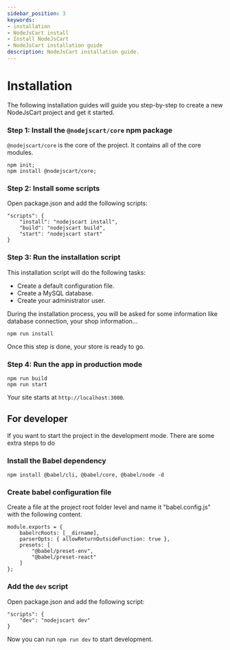 ```yaml
---
sidebar_position: 3
keywords:
- installation
- NodeJsCart install
- Install NodeJsCart
- NodeJsCart installation guide
description: NodeJsCart installation guide.
---
```


# Installation

The following installation guides will guide you step-by-step to create a new NodeJsCart project and get it started.

### Step 1: Install the `@nodejscart/core` npm package
`@nodejscart/core` is the core of the project. It contains all of the core modules.

```shell
npm init;
npm install @nodejscart/core;
```

### Step 2: Install some scripts

Open package.json and add the following scripts:


```shell
"scripts": {
    "install": "nodejscart install",
    "build": "nodejscart build",
    "start": "nodejscart start"
}
```
### Step 3: Run the installation script

This installation script will do the following tasks:
- Create a default configuration file.
- Create a MySQL database.
- Create your administrator user.

During the installation process, you will be asked for some information like database connection, your shop information...

```shell
npm run install
```

Once this step is done, your store is ready to go.

### Step 4: Run the app in production mode
```shell
npm run build
npm run start
```

Your site starts at `http://localhost:3000`.

## For developer

If you want to start the project in the development mode. There are some extra steps to do

### Install the Babel dependency

```shell
npm install @babel/cli, @babel/core, @babel/node -d
```
### Create babel configuration file

Create a file at the project root folder level and name it "babel.config.js" with the following content. 

```shell
module.exports = {
    babelrcRoots: [__dirname],
    parserOpts: { allowReturnOutsideFunction: true },
    presets: [
        "@babel/preset-env",
        "@babel/preset-react"
    ]
};
```

### Add the `dev` script

Open package.json and add the following script:

```shell
"scripts": {
    "dev": "nodejscart dev"
}
```

Now you can run `npm run dev` to start development.